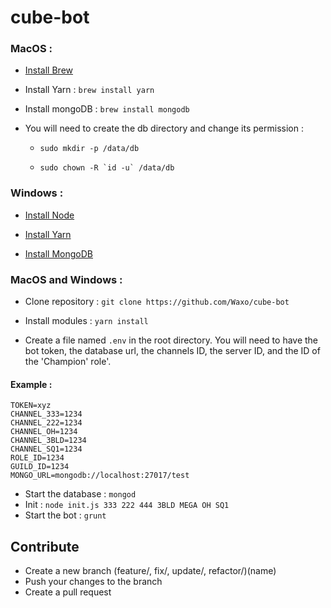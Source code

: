 # cube-bot

### MacOS :

- [Install Brew](https://brew.sh)

- Install Yarn : `brew install yarn`

- Install mongoDB : `brew install mongodb`

- You will need to create the db directory and change its permission :

  - `sudo mkdir -p /data/db`
  
  - ``sudo chown -R `id -u` /data/db``

### Windows :

- [Install Node](https://nodejs.org/en/)

- [Install Yarn](https://yarnpkg.com/lang/en/docs/install/#windows-stable)

- [Install MongoDB](https://www.mongodb.com/download-center/community?jmp=nav)



### MacOS and Windows :

- Clone repository : `git clone https://github.com/Waxo/cube-bot` 

- Install modules : `yarn install`

 - Create a file named `.env` in the root directory. You will need to have the bot token, the database url, the channels ID, the server ID, and the ID of the 'Champion' role'.
 
#### Example :

```dotenv
TOKEN=xyz
CHANNEL_333=1234
CHANNEL_222=1234
CHANNEL_OH=1234
CHANNEL_3BLD=1234
CHANNEL_SQ1=1234
ROLE_ID=1234
GUILD_ID=1234
MONGO_URL=mongodb://localhost:27017/test
```


- Start the database : `mongod`
- Init : `node init.js 333 222 444 3BLD MEGA OH SQ1`
- Start the bot : `grunt`

## Contribute

- Create a new branch (feature/, fix/, update/, refactor/)(name)
- Push your changes to the branch
- Create a pull request

